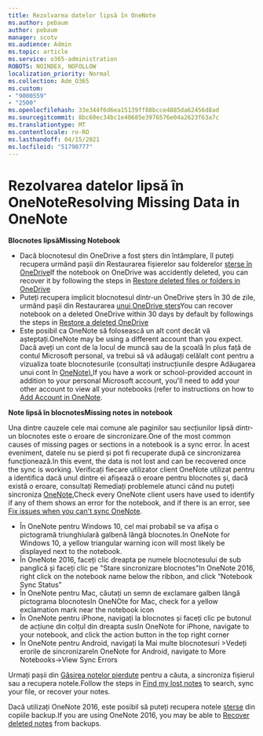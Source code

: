 ```yaml
---
title: Rezolvarea datelor lipsă în OneNote
ms.author: pebaum
author: pebaum
manager: scotv
ms.audience: Admin
ms.topic: article
ms.service: o365-administration
ROBOTS: NOINDEX, NOFOLLOW
localization_priority: Normal
ms.collection: Adm_O365
ms.custom:
- "9000559"
- "2500"
ms.openlocfilehash: 33e344f6d6ea15139ff88bcce4885da62456d8ad
ms.sourcegitcommit: 8bc60ec34bc1e40685e3976576e04a2623f63a7c
ms.translationtype: MT
ms.contentlocale: ro-RO
ms.lasthandoff: 04/15/2021
ms.locfileid: "51798777"
---
```

# <a name="resolving-missing-data-in-onenote"></a><span data-ttu-id="0a536-102">Rezolvarea datelor lipsă în OneNote</span><span class="sxs-lookup"><span data-stu-id="0a536-102">Resolving Missing Data in OneNote</span></span>

<span data-ttu-id="0a536-103">**Blocnotes lipsă**</span><span class="sxs-lookup"><span data-stu-id="0a536-103">**Missing Notebook**</span></span>

- <span data-ttu-id="0a536-104">Dacă blocnotesul din OneDrive a fost șters din întâmplare, îl puteți recupera urmând pașii din Restaurarea fișierelor sau folderelor [șterse în OneDrive](https://support.office.com/article/949ada80-0026-4db3-a953-c99083e6a84f)</span><span class="sxs-lookup"><span data-stu-id="0a536-104">If the notebook on OneDrive was accidently deleted, you can recover it by following the steps in [Restore deleted files or folders in OneDrive](https://support.office.com/article/949ada80-0026-4db3-a953-c99083e6a84f)</span></span>
- <span data-ttu-id="0a536-105">Puteți recupera implicit blocnotesul dintr-un OneDrive șters în 30 de zile, urmând pașii din Restaurarea [unui OneDrive șters](https://docs.microsoft.com/onedrive/restore-deleted-onedrive)</span><span class="sxs-lookup"><span data-stu-id="0a536-105">You can recover notebook on a deleted OneDrive within 30 days by default by followings the steps in [Restore a deleted OneDrive](https://docs.microsoft.com/onedrive/restore-deleted-onedrive)</span></span>
- <span data-ttu-id="0a536-106">Este posibil ca OneNote să folosească un alt cont decât vă așteptați.</span><span class="sxs-lookup"><span data-stu-id="0a536-106">OneNote may be using a different account than you expect.</span></span> <span data-ttu-id="0a536-107">Dacă aveți un cont de la locul de muncă sau de la școală în plus față de contul Microsoft personal, va trebui să vă adăugați celălalt cont pentru a vizualiza toate blocnotesurile (consultați instrucțiunile despre Adăugarea unui cont în [OneNote).](https://support.office.com/article/5afff855-54ee-47e4-a773-db048d4ac299)</span><span class="sxs-lookup"><span data-stu-id="0a536-107">If you have a work or school-provided account in addition to your personal Microsoft account, you'll need to add your other account to view all your notebooks (refer to instructions on how to [Add Account in OneNote](https://support.office.com/article/5afff855-54ee-47e4-a773-db048d4ac299).</span></span>

<span data-ttu-id="0a536-108">**Note lipsă în blocnotes**</span><span class="sxs-lookup"><span data-stu-id="0a536-108">**Missing notes in notebook**</span></span>

<span data-ttu-id="0a536-109">Una dintre cauzele cele mai comune ale paginilor sau secțiunilor lipsă dintr-un blocnotes este o eroare de sincronizare.</span><span class="sxs-lookup"><span data-stu-id="0a536-109">One of the most common causes of missing pages or sections in a notebook is a sync error.</span></span> <span data-ttu-id="0a536-110">În acest eveniment, datele nu se pierd și pot fi recuperate după ce sincronizarea funcționează.</span><span class="sxs-lookup"><span data-stu-id="0a536-110">In this event, the data is not lost and can be recovered once the sync is working.</span></span> <span data-ttu-id="0a536-111">Verificați fiecare utilizator client OneNote utilizat pentru a identifica dacă unul dintre ei afișează o eroare pentru blocnotes și, dacă există o eroare, consultați Remediați problemele atunci când nu puteți sincroniza [OneNote.](https://support.office.com/article/299495ef-66d1-448f-90c1-b785a6968d45)</span><span class="sxs-lookup"><span data-stu-id="0a536-111">Check every OneNote client users have used to identify if any of them shows an error for the notebook, and if there is an error, see [Fix issues when you can't sync OneNote](https://support.office.com/article/299495ef-66d1-448f-90c1-b785a6968d45).</span></span>

- <span data-ttu-id="0a536-112">În OneNote pentru Windows 10, cel mai probabil se va afișa o pictogramă triunghiulară galbenă lângă blocnotes.</span><span class="sxs-lookup"><span data-stu-id="0a536-112">In OneNote for Windows 10, a yellow triangular warning icon will most likely be displayed next to the notebook.</span></span>
- <span data-ttu-id="0a536-113">În OneNote 2016, faceți clic dreapta pe numele blocnotesului de sub panglică și faceți clic pe "Stare sincronizare blocnotes"</span><span class="sxs-lookup"><span data-stu-id="0a536-113">In OneNote 2016, right click on the notebook name below the ribbon, and click “Notebook Sync Status”</span></span>
- <span data-ttu-id="0a536-114">În OneNote pentru Mac, căutați un semn de exclamare galben lângă pictograma blocnotes</span><span class="sxs-lookup"><span data-stu-id="0a536-114">In OneNOte for Mac, check for a yellow exclamation mark near the notebook icon</span></span>
- <span data-ttu-id="0a536-115">În OneNote pentru iPhone, navigați la blocnotes și faceți clic pe butonul de acțiune din colțul din dreapta sus</span><span class="sxs-lookup"><span data-stu-id="0a536-115">In OneNote for iPhone, navigate to your notebook, and click the action button in the top right corner</span></span>
- <span data-ttu-id="0a536-116">În OneNote pentru Android, navigați la Mai multe blocnotesuri >Vedeți erorile de sincronizare</span><span class="sxs-lookup"><span data-stu-id="0a536-116">In OneNote for Android, navigate to More Notebooks->View Sync Errors</span></span>

<span data-ttu-id="0a536-117">Urmați pașii din [Găsirea notelor pierdute](https://support.office.com/article/32cb2bd7-afe7-44d2-a711-398a88421287) pentru a căuta, a sincroniza fișierul sau a recupera notele.</span><span class="sxs-lookup"><span data-stu-id="0a536-117">Follow the steps in [Find my lost notes](https://support.office.com/article/32cb2bd7-afe7-44d2-a711-398a88421287) to search, sync your file, or recover your notes.</span></span>

<span data-ttu-id="0a536-118">Dacă utilizați OneNote 2016, este posibil să puteți recupera notele [șterse](https://support.office.com/article/32ed1036-74fd-4c21-bc28-033a486e6b14) din copiile backup.</span><span class="sxs-lookup"><span data-stu-id="0a536-118">If you are using OneNote 2016, you may be able to [Recover deleted notes](https://support.office.com/article/32ed1036-74fd-4c21-bc28-033a486e6b14) from backups.</span></span>